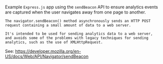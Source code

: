 Example `Express.js` app using the `sendBeacon` API to ensure analytics events are captured when the user navigates away from one page to another.

```
The navigator.sendBeacon() method asynchronously sends an HTTP POST request containing a small amount of data to a web server.

It's intended to be used for sending analytics data to a web server, and avoids some of the problems with legacy techniques for sending analytics, such as the use of XMLHttpRequest.
```

See: https://developer.mozilla.org/en-US/docs/Web/API/Navigator/sendBeacon